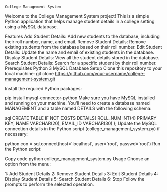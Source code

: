                                                                               College Management System
Welcome to the College Management System project! This is a simple Python application that helps manage student details in a college setting using a MySQL database.

Features
Add Student Details: Add new students to the database, including their roll number, name, and email.
Remove Student Details: Remove existing students from the database based on their roll number.
Edit Student Details: Update the name and email of existing students in the database.
Display Student Details: View all the student details stored in the database.
Search Student Details: Search for a specific student by their roll number.
Prerequisites
Python 3
MySQL Database
Setup
Clone this repository to your local machine:
git clone https://github.com/your-username/college-management-system.git

Install the required Python packages:

pip install mysql-connector-python
Make sure you have MySQL installed and running on your machine. You'll need to create a database named MANAGEMENT and a table named DETAILS with the following schema:

sql
CREATE TABLE IF NOT EXISTS DETAILS(
    ROLL_NUM INT(4) PRIMARY KEY,
    NAME VARCHAR(20),
    EMAIL_ID VARCHAR(30)
);
Update the MySQL connection details in the Python script (college_management_system.py) if necessary:

python
con = sql.connect(host='localhost', user='root', passwd='root')
Run the Python script:

Copy code
python college_management_system.py
Usage
Choose an option from the menu:

1: Add Student Details
2: Remove Student Details
3: Edit Student Details
4: Display Student Details
5: Search Student Details
6: Stop
Follow the prompts to perform the selected operation.
